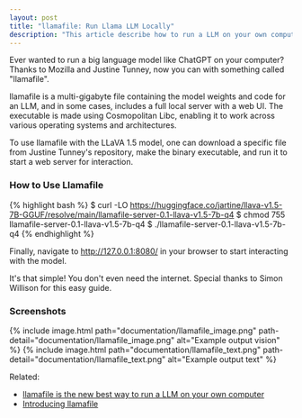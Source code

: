 ```yaml
---
layout: post
title: "llamafile: Run Llama LLM Locally"
description: "This article describe how to run a LLM on your own computing using llamafile"
---
```


Ever wanted to run a big language model like ChatGPT on your computer? Thanks
to Mozilla and Justine Tunney, now you can with something called "llamafile".

llamafile is a multi-gigabyte file containing the model weights and code for an
LLM, and in some cases, includes a full local server with a web UI. The
executable is made using Cosmopolitan Libc, enabling it to work across various
operating systems and architectures.

To use llamafile with the LLaVA 1.5 model, one can download a specific file
from Justine Tunney's repository, make the binary executable, and run it to
start a web server for interaction.

### How to Use Llamafile

{% highlight bash %}
$ curl -LO https://huggingface.co/jartine/llava-v1.5-7B-GGUF/resolve/main/llamafile-server-0.1-llava-v1.5-7b-q4
$ chmod 755 llamafile-server-0.1-llava-v1.5-7b-q4
$ ./llamafile-server-0.1-llava-v1.5-7b-q4
{% endhighlight %}

Finally, navigate to http://127.0.0.1:8080/ in your browser to start interacting with the model.

It's that simple! You don't even need the internet. Special thanks to Simon Willison for this easy guide.


### Screenshots 

{% include image.html path="documentation/llamafile_image.png" path-detail="documentation/llamafile_image.png" alt="Example output vision" %}
{% include image.html path="documentation/llamafile_text.png" path-detail="documentation/llamafile_text.png" alt="Example output text" %}

Related:
- [llamafile is the new best way to run a LLM on your own computer](https://simonwillison.net/2023/Nov/29/llamafile/)
- [Introducing llamafile](https://hacks.mozilla.org/2023/11/introducing-llamafile/)
